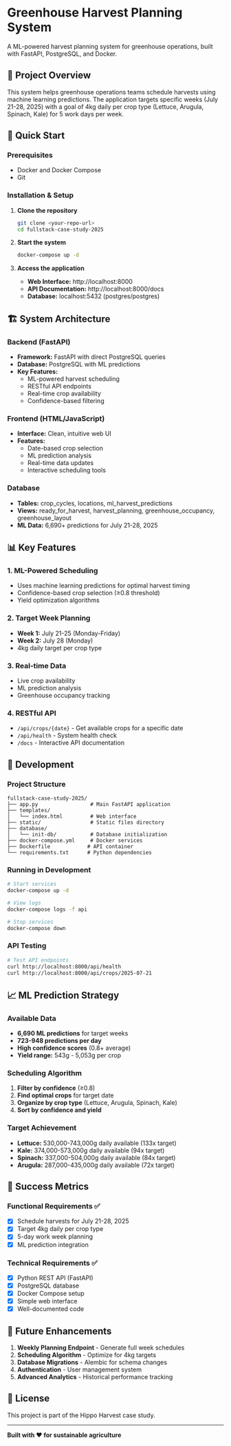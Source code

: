 # Greenhouse Harvest Planning System

A ML-powered harvest planning system for greenhouse operations, built with FastAPI, PostgreSQL, and Docker.

## 🎯 Project Overview

This system helps greenhouse operations teams schedule harvests using machine learning predictions. The application targets specific weeks (July 21-28, 2025) with a goal of 4kg daily per crop type (Lettuce, Arugula, Spinach, Kale) for 5 work days per week.

## 🚀 Quick Start

### Prerequisites
- Docker and Docker Compose
- Git

### Installation & Setup

1. **Clone the repository**
   ```bash
   git clone <your-repo-url>
   cd fullstack-case-study-2025
   ```

2. **Start the system**
   ```bash
   docker-compose up -d
   ```

3. **Access the application**
   - **Web Interface:** http://localhost:8000
   - **API Documentation:** http://localhost:8000/docs
   - **Database:** localhost:5432 (postgres/postgres)

## 🏗️ System Architecture

### Backend (FastAPI)
- **Framework:** FastAPI with direct PostgreSQL queries
- **Database:** PostgreSQL with ML predictions
- **Key Features:**
  - ML-powered harvest scheduling
  - RESTful API endpoints
  - Real-time crop availability
  - Confidence-based filtering

### Frontend (HTML/JavaScript)
- **Interface:** Clean, intuitive web UI
- **Features:**
  - Date-based crop selection
  - ML prediction analysis
  - Real-time data updates
  - Interactive scheduling tools

### Database
- **Tables:** crop_cycles, locations, ml_harvest_predictions
- **Views:** ready_for_harvest, harvest_planning, greenhouse_occupancy, greenhouse_layout
- **ML Data:** 6,690+ predictions for July 21-28, 2025

## 📊 Key Features

### 1. ML-Powered Scheduling
- Uses machine learning predictions for optimal harvest timing
- Confidence-based crop selection (≥0.8 threshold)
- Yield optimization algorithms

### 2. Target Week Planning
- **Week 1:** July 21-25 (Monday-Friday)
- **Week 2:** July 28 (Monday)
- 4kg daily target per crop type

### 3. Real-time Data
- Live crop availability
- ML prediction analysis
- Greenhouse occupancy tracking

### 4. RESTful API
- `/api/crops/{date}` - Get available crops for a specific date
- `/api/health` - System health check
- `/docs` - Interactive API documentation

## 🔧 Development

### Project Structure
```
fullstack-case-study-2025/
├── app.py                 # Main FastAPI application
├── templates/
│   └── index.html         # Web interface
├── static/                # Static files directory
├── database/
│   └── init-db/           # Database initialization
├── docker-compose.yml     # Docker services
├── Dockerfile            # API container
└── requirements.txt      # Python dependencies
```

### Running in Development
```bash
# Start services
docker-compose up -d

# View logs
docker-compose logs -f api

# Stop services
docker-compose down
```

### API Testing
```bash
# Test API endpoints
curl http://localhost:8000/api/health
curl http://localhost:8000/api/crops/2025-07-21
```

## 📈 ML Prediction Strategy

### Available Data
- **6,690 ML predictions** for target weeks
- **723-948 predictions per day**
- **High confidence scores** (0.8+ average)
- **Yield range:** 543g - 5,053g per crop

### Scheduling Algorithm
1. **Filter by confidence** (≥0.8)
2. **Find optimal crops** for target date
3. **Organize by crop type** (Lettuce, Arugula, Spinach, Kale)
4. **Sort by confidence and yield**

### Target Achievement
- **Lettuce:** 530,000-743,000g daily available (133x target)
- **Kale:** 374,000-573,000g daily available (94x target)
- **Spinach:** 337,000-504,000g daily available (84x target)
- **Arugula:** 287,000-435,000g daily available (72x target)

## 🎯 Success Metrics

### Functional Requirements ✅
- [x] Schedule harvests for July 21-28, 2025
- [x] Target 4kg daily per crop type
- [x] 5-day work week planning
- [x] ML prediction integration

### Technical Requirements ✅
- [x] Python REST API (FastAPI)
- [x] PostgreSQL database
- [x] Docker Compose setup
- [x] Simple web interface
- [x] Well-documented code

## 🔮 Future Enhancements

1. **Weekly Planning Endpoint** - Generate full week schedules
2. **Scheduling Algorithm** - Optimize for 4kg targets
3. **Database Migrations** - Alembic for schema changes
4. **Authentication** - User management system
5. **Advanced Analytics** - Historical performance tracking

## 📝 License

This project is part of the Hippo Harvest case study.

---

**Built with ❤️ for sustainable agriculture**
